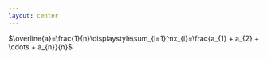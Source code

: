 ```yaml
---
layout: center
---
```


$\overline{a}=\frac{1}{n}\displaystyle\sum_{i=1}^nx_{i}=\frac{a_{1} + a_{2} + \cdots + a_{n}}{n}$



